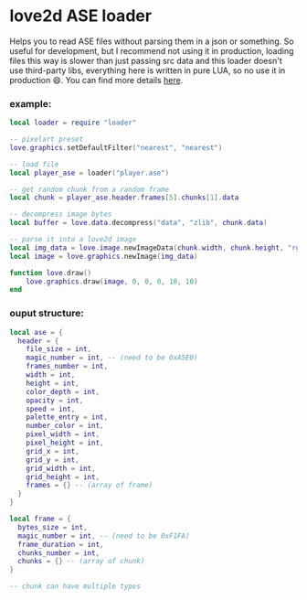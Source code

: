 # love2d ASE loader

Helps you to read ASE files without parsing them in a json or something. So useful for development, but I recommend not using it in production, loading files this way is slower than just passing src data and this loader doesn't use third-party libs, everything here is written in pure LUA, so no use it in production :smile:. You can find more details [here](https://github.com/aseprite/aseprite/blob/master/docs/ase-file-specs.md).

### example:

```lua
local loader = require "loader"

-- pixelart preset
love.graphics.setDefaultFilter("nearest", "nearest")

-- load file
local player_ase = loader("player.ase")

-- get random chunk from a random frame
local chunk = player_ase.header.frames[5].chunks[1].data

-- decompress image bytes
local buffer = love.data.decompress("data", "zlib", chunk.data)

-- parse it into a love2d image
local img_data = love.image.newImageData(chunk.width, chunk.height, "rgba8", buffer)
local image = love.graphics.newImage(img_data)

function love.draw()
	love.graphics.draw(image, 0, 0, 0, 10, 10)
end 
```

### ouput structure:

```lua
local ase = {
  header = {
    file_size = int,
    magic_number = int, -- (need to be 0xA5E0)
    frames_number = int,
    width = int,
    height = int,
    color_depth = int,
    opacity = int,
    speed = int,
    palette_entry = int,
    number_color = int,
    pixel_width = int,
    pixel_height = int,
    grid_x = int,
    grid_y = int,
    grid_width = int,
    grid_height = int,
    frames = {} -- (array of frame)
  }
}

local frame = {
  bytes_size = int,
  magic_number = int, -- (need to be 0xF1FA)
  frame_duration = int,
  chunks_number = int,
  chunks = {} -- (array of chunk)
}

-- chunk can have multiple types

```
